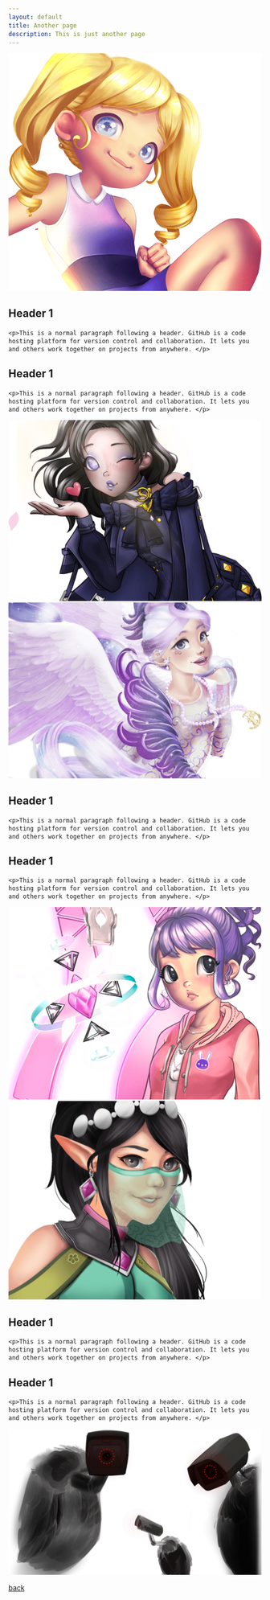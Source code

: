 ```yaml
---
layout: default
title: Another page
description: This is just another page
---
```



<div class="block image1">
  
  <img class="imagesize" src="assets/css/layer1.png">
  <div class="text">
    <h2>Header 1</h2>

    <p>This is a normal paragraph following a header. GitHub is a code hosting platform for version control and collaboration. It lets you and others work together on projects from anywhere. </p>
  </div>
  
</div>

<div class="block image4">
  <div class="text">
    <h2>Header 1</h2>

    <p>This is a normal paragraph following a header. GitHub is a code hosting platform for version control and collaboration. It lets you and others work together on projects from anywhere. </p>
  </div>
  <img class="imagesize" src="assets/css/layer4.png">
</div>

<div class="block image2">

  <img class="imagesize" src="assets/css/layer2.png">
  <div class="text">
    <h2>Header 1</h2>

    <p>This is a normal paragraph following a header. GitHub is a code hosting platform for version control and collaboration. It lets you and others work together on projects from anywhere. </p>
  </div>
  
</div>

<div class="block image5">
  <div class="text">
    <h2>Header 1</h2>

    <p>This is a normal paragraph following a header. GitHub is a code hosting platform for version control and collaboration. It lets you and others work together on projects from anywhere. </p>
  </div>
  <img class="imagesize" src="assets/css/layer5.png">
</div>

<div class="block image3">

  <img class="imagesize" src="assets/css/layer3.png">
  <div class="text">
    <h2>Header 1</h2>

    <p>This is a normal paragraph following a header. GitHub is a code hosting platform for version control and collaboration. It lets you and others work together on projects from anywhere. </p>
  </div>

</div>

<div class="block image6">
  <div class="text">
    <h2>Header 1</h2>

    <p>This is a normal paragraph following a header. GitHub is a code hosting platform for version control and collaboration. It lets you and others work together on projects from anywhere. </p>
  </div>
  <img class="imagesize" src="assets/css/layer6.png">
</div>

<script>
window.addEventListener('scroll', () => {
  document.body.style.setProperty('--scroll', window.pageYOffset / (document.body.offsetHeight - window.innerHeight));
}, false);
</script>

[back](./)
